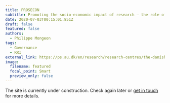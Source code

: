 ```yaml
---
title: PROSECON
subtitle: Promoting the socio-economic impact of research – the role of funding practices
date: 2020-07-03T00:15:01.851Z
draft: false
featured: false
authors:
  - Philippe Mongeon
tags:
  - Governance
  - RRI
external_link: https://ps.au.dk/en/research/research-centres/the-danish-centre-for-studies-in-research-and-research-policy/research-projects/prosecon/
image:
  filename: featured
  focal_point: Smart
  preview_only: false
---
```


The site is currently under construction. Check again later or [get in touch](https://qsslab.ca/#contact) for more details.
